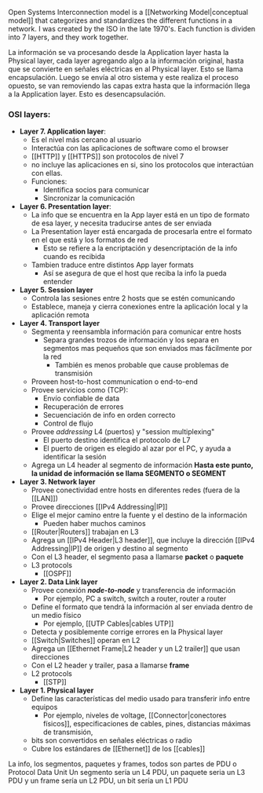 Open Systems Interconnection model is a [[Networking Model|conceptual model]] that categorizes and standardizes the different functions in a network. I was created by the ISO in the late 1970's.
Each function is dividen into 7 layers, and they work together.

La información se va procesando desde la Application layer hasta la Physical layer, cada layer agregando algo a la información original, hasta que se convierte en señales eléctricas en al Physical layer. Esto se llama encapsulación.
Luego se envía al otro sistema y este realiza el proceso opuesto, se van removiendo las capas extra hasta que la información llega a la Application layer. Esto es desencapsulación.


### OSI layers:
- **Layer 7. Application layer**:
	- Es el nivel más cercano al usuario
	- Interactúa con las aplicaciones de software como el browser
	- [[HTTP]] y [[HTTPS]] son protocolos de nivel 7
	- no incluye las aplicaciones en si, sino los protocolos que interactúan con ellas.
	- Funciones:
		- Identifica socios para comunicar
		- Sincronizar la comunicación
- **Layer 6. Presentation layer**:
	- La info que se encuentra en la App layer está en un tipo de formato de esa layer, y necesita traducirse antes de ser enviada
	- La Presentation layer está encargada de procesarla entre el formato en el que está y los formatos de red
		- Esto se refiere a la encriptación y desencriptación de la info cuando es recibida
	- Tambien traduce entre distintos App layer formats
		- Así se asegura de que el host que reciba la info la pueda entender
- **Layer 5. Session layer**
	- Controla las sesiones entre 2 hosts que se estén comunicando
	- Establece, maneja y cierra conexiones entre la aplicación local y la aplicación remota
- **Layer 4. Transport layer**
	- Segmenta y reensambla información para comunicar entre hosts
		- Separa grandes trozos de información y los separa en segmentos mas pequeños que son enviados mas fácilmente por la red
			- También es menos probable que cause problemas de transmisión
	- Proveen host-to-host communication o end-to-end
	- Provee servicios como (TCP):
		- Envío confiable de data
		- Recuperación de errores
		- Secuenciación de info en orden correcto
		- Control de flujo
	- Provee *addressing* L4 (puertos) y "session multiplexing"
		- El puerto destino identifica el protocolo de L7
		- El puerto de origen es elegido al azar por el PC, y ayuda a identificar la sesión
	- Agrega un L4 header al segmento de información
**Hasta este punto, la unidad de información se llama SEGMENTO o SEGMENT**
- **Layer 3. Network layer**
	- Provee conectividad entre hosts en diferentes redes (fuera de la [[LAN]])
	- Provee direcciones [[IPv4 Addressing|IP]]
	- Elige el mejor camino entre la fuente y el destino de la información
		- Pueden haber muchos caminos
	- [[Router|Routers]] trabajan en L3
	- Agrega un [[IPv4 Header|L3 header]], que incluye la dirección [[IPv4 Addressing|IP]] de origen y destino al segmento
	- Con el L3 header, el segmento pasa a llamarse **packet** o **paquete**
	- L3 protocols
		- [[OSPF]]
- **Layer 2. Data Link layer**
	- Provee conexión ***node-to-node*** y transferencia de información
		- Por ejemplo, PC a switch, switch a router, router a router
	- Define el formato que tendrá la información al ser enviada dentro de un medio físico
		- Por ejemplo, [[UTP Cables|cables UTP]]
	- Detecta y posiblemente corrige errores en la Physical layer
	- [[Switch|Switches]] operan en L2
	- Agrega un [[Ethernet Frame|L2 header y un L2 trailer]] que usan direcciones
	- Con el L2 header y trailer, pasa a llamarse **frame**
	- L2 protocols
		- [[STP]]
- **Layer 1. Physical layer**
	- Define las características del medio usado para transferir info entre equipos
		- Por ejemplo, niveles de voltage,  [[Connector|conectores físicos]], especificaciones de cables, pines, distancias máximas de transmisión, 
	- bits son convertidos en señales eléctricas o radio
	- Cubre los estándares de [[Ethernet]] de los [[cables]]

La info, los segmentos, paquetes y frames, todos son partes de PDU o Protocol Data Unit
Un segmento sería un L4 PDU, un paquete seria un L3 PDU y un frame sería un L2 PDU, un bit sería un L1 PDU



